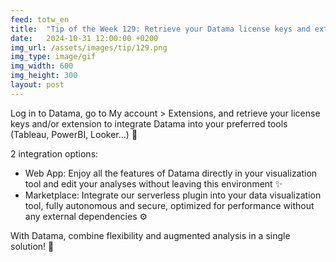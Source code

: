 ```yaml
---
feed: totw_en
title:  "Tip of the Week 129: Retrieve your Datama license keys and extension for your visualization tools 🔓"
date:   2024-10-31 12:00:00 +0200
img_url: /assets/images/tip/129.png
img_type: image/gif
img_width: 600
img_height: 300
layout: post
---
```


Log in to Datama, go to My account > Extensions, and retrieve your license keys and/or extension to integrate Datama into your preferred tools (Tableau, PowerBI, Looker…) 🔑

2 integration options:

  * Web App: Enjoy all the features of Datama directly in your visualization tool and edit your analyses without leaving this environment ✨
  * Marketplace: Integrate our serverless plugin into your data visualization tool, fully autonomous and secure, optimized for performance without any external dependencies ⚙️

With Datama, combine flexibility and augmented analysis in a single solution! 🎯